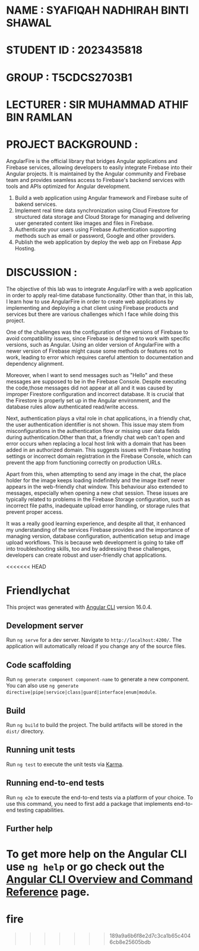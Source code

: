 # NAME : SYAFIQAH NADHIRAH BINTI SHAWAL

# STUDENT ID : 2023435818

# GROUP : T5CDCS2703B1

# LECTURER : SIR MUHAMMAD ATHIF BIN RAMLAN


# PROJECT BACKGROUND : 

AngularFire is the official library that bridges Angular applications and Firebase services, allowing developers to easily integrate Firebase into their Angular projects. It is maintained by the Angular community and Firebase team and provides seamless access to Firebase's backend services with tools and APIs optimized for Angular development.

1. Build a web application using Angular framework and Firebase suite of bakend services.
2. Implement real time data synchronization using Cloud Firestore for structured data storage and Cloud Storage for managing and delivering user generated content like images and files in Firebase.
3. Authenticate your users using Firebase Authentication supporting methods such as email or password, Google and other providers.
4. Publish the web application by deploy the web app on Firebase App Hosting.


# DISCUSSION :

The objective of this lab was to integrate AngularFire with a web application in order to apply real-time database functionality. Other than that, in this lab, I learn how to use AngularFire in order to create web applications by implementing and deploying a chat client using Firebase products and services but there are various challenges which I face while doing this project.

One of the challenges was the configuration of the versions of Firebase to avoid compatibility issues, since Firebase is designed to work with specific versions, such as Angular. Using an older version of AngularFire with a newer version of Firebase might cause some methods or features not to work, leading to error which requires careful attention to documentation and dependency alignment.

Moreover, when I want to send messages such as "Hello" and these messages are supposed to be in the Firebase Console. Despite executing the code,those messages did not appear at all and it was caused by improper Firestore configuration and incorrect database.  It is crucial that the Firestore is properly set up in the Angular environment, and the database rules allow authenticated read/write access. 

Next, authentication plays a vital role in chat applications, in a friendly chat, the user authentication identifier is not shown. This issue may stem from misconfigurations in the authentication flow or missing user data fields during authentication.Other than that, a friendly chat web can't open and error occurs when replacing a local host link with a domain that has been added in an authorized domain. This suggests issues with Firebase hosting settings or incorrect domain registration in the Firebase Console, which can prevent the app from functioning correctly on production URLs.

Apart from this, when attempting to send any image in the chat, the place holder for the  image keeps loading indefinitely and the image itself never appears in the web-friendly chat window. This behaviour also extended to messages, especially when opening a new chat session. These issues are typically related to problems in the Firebase Storage configuration, such as incorrect file paths, inadequate upload error handling, or storage rules that prevent proper access. 

It was a really good learning experience, and despite all that, it enhanced my understanding of the services Firebase provides and the importance of managing version, database configuration, authentication setup and image upload workflows. This is because web development is going to take off into troubleshooting skills, too and by addressing these challenges, developers can create robust and user-friendly chat applications.


<<<<<<< HEAD
# Friendlychat

This project was generated with [Angular CLI](https://github.com/angular/angular-cli) version 16.0.4.

## Development server

Run `ng serve` for a dev server. Navigate to `http://localhost:4200/`. The application will automatically reload if you change any of the source files.

## Code scaffolding

Run `ng generate component component-name` to generate a new component. You can also use `ng generate directive|pipe|service|class|guard|interface|enum|module`.

## Build

Run `ng build` to build the project. The build artifacts will be stored in the `dist/` directory.

## Running unit tests

Run `ng test` to execute the unit tests via [Karma](https://karma-runner.github.io).

## Running end-to-end tests

Run `ng e2e` to execute the end-to-end tests via a platform of your choice. To use this command, you need to first add a package that implements end-to-end testing capabilities.

## Further help

To get more help on the Angular CLI use `ng help` or go check out the [Angular CLI Overview and Command Reference](https://angular.io/cli) page.
=======
# fire
>>>>>>> 189a9a6b6f8e2d7c3ca1b65c4046cb8e25605bdb
